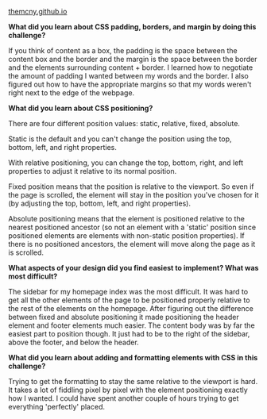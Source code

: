 [themcny.github.io](https://themcny.github.io "Nicole's Homepage")

**What did you learn about CSS padding, borders, and margin by doing this challenge?**

If you think of content as a box,  the padding is the space between the content box and the border and the margin is the space between the border and the elements surrounding content + border. I learned how to negotiate the amount of padding I wanted between my words and the border. I also figured out how to have the appropriate margins so that my words weren't right next to the edge of the webpage. 

**What did you learn about CSS positioning?**

There are four different position values: static, relative, fixed, absolute. 

Static is the default and you can't change the position using the top, bottom, left, and right properties. 

With relative positioning, you can change the top, bottom, right, and left properties to adjust it relative to its normal position.

Fixed position means that the position is relative to the viewport. So even if the page is scrolled, the element will stay in the position you've chosen for it (by adjusting the top, bottom, left, and right properties).

Absolute positioning means that the element is positioned relative to the nearest positioned ancestor (so not an element with a 'static' position since positioned elements are elements with non-static position properties). If there is no positioned ancestors, the element will move along the page as it is scrolled.

**What aspects of your design did you find easiest to implement? What was most difficult?**

The sidebar for my homepage index was the most difficult. It was hard to get all the other elements of the page to be positioned properly relative to the rest of the elements on the homepage. After figuring out the difference between fixed and absolute positioning it made positioning the header element and footer elements much easier. The content body was by far the easiest part to position though. It just had to be to the right of the sidebar, above the footer, and below the header. 

**What did you learn about adding and formatting elements with CSS in this challenge?**

Trying to get the formatting to stay the same relative to the viewport is hard. It takes a lot of fiddling pixel by pixel with the element positioning exactly how I wanted. I could have spent another couple of hours trying to get everything 'perfectly' placed. 
